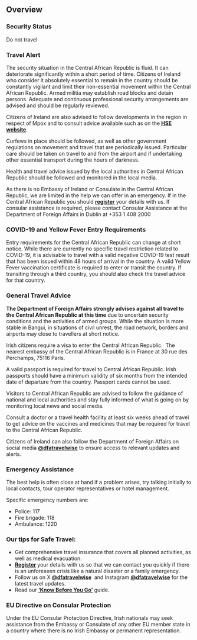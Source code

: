 ## Overview

### **Security Status**

Do not travel

### **Travel Alert**

The security situation in the Central African Republic is fluid. It can deteriorate significantly within a short period of time. Citizens of Ireland who consider it absolutely essential to remain in the country should be constantly vigilant and limit their non-essential movement within the Central African Republic. Armed militia may establish road blocks and detain persons. Adequate and continuous professional security arrangements are advised and should be regularly reviewed.

Citizens of Ireland are also advised to follow developments in the region in respect of Mpox and to consult advice available such as on the [**HSE website**](https://www2.hse.ie/conditions/mpox/).

Curfews in place should be followed, as well as other government regulations on movement and travel that are periodically issued. Particular care should be taken on travel to and from the airport and if undertaking other essential transport during the hours of darkness.

Health and travel advice issued by the local authorities in Central African Republic should be followed and monitored in the local media.

As there is no Embassy of Ireland or Consulate in the Central African Republic, we are limited in the help we can offer in an emergency. If in the Central African Republic you should [**register**](/en/dfa/overseas-travel/citizens-registration/) your details with us. If consular assistance is required, please contact Consular Assistance at the Department of Foreign Affairs in Dublin at +353 1 408 2000

### **COVID-19 and Yellow Fever Entry Requirements**

Entry requirements for the Central African Republic can change at short notice. While there are currently no specific travel restriction related to COVID-19, it is advisable to travel with a valid negative COVID-19 test result that has been issued within 48 hours of arrival in the country. A valid Yellow Fever vaccination certificate is required to enter or transit the country. If transiting through a third country, you should also check the travel advice for that country.

### **General Travel Advice**

**The Department of Foreign Affairs strongly advises against all travel to the Central African Republic at this time** due to uncertain security conditions and the activities of armed groups. While the situation is more stable in Bangui, in situations of civil unrest, the road network, borders and airports may close to travellers at short notice.

Irish citizens require a visa to enter the Central African Republic.  The nearest embassy of the Central African Republic is in France at 30 rue des Perchamps, 75116 Paris.

A valid passport is required for travel to Central African Republic. Irish passports should have a minimum validity of six months from the intended date of departure from the country. Passport cards cannot be used.

Visitors to Central African Republic are advised to follow the guidance of national and local authorities and stay fully informed of what is going on by monitoring local news and social media.

Consult a doctor or a travel health facility at least six weeks ahead of travel to get advice on the vaccines and medicines that may be required for travel to the Central African Republic.

Citizens of Ireland can also follow the Department of Foreign Affairs on social media [**@dfatravelwise**](https://twitter.com/DFATravelWise) to ensure access to relevant updates and alerts.

### **Emergency Assistance**

The best help is often close at hand if a problem arises, try talking initially to local contacts, tour operator representatives or hotel management.

Specific emergency numbers are:

* Police: 117
* Fire brigade: 118
* Ambulance: 1220

### **Our tips for Safe Travel:**

* Get comprehensive travel insurance that covers all planned activities, as well as medical evacuation.
* [**Register**](/en/dfa/overseas-travel/citizens-registration/) your details with us so that we can contact you quickly if there is an unforeseen crisis like a natural disaster or a family emergency.
* Follow us on X [**@dfatravelwise**](https://www.twitter.com/DFATravelWise)  and Instagram [**@dfatravelwise**](https://www.instagram.com/dfatravelwise/) for the latest travel updates.
* Read our [**‘Know Before You Go’**](/en/dfa/overseas-travel/know-before-you-go-/) guide.

### **EU Directive on Consular Protection**

Under the EU Consular Protection Directive, Irish nationals may seek assistance from the Embassy or Consulate of any other EU member state in a country where there is no Irish Embassy or permanent representation.
